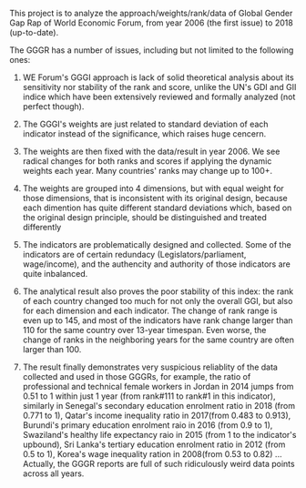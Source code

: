 This project is to analyze the approach/weights/rank/data of Global Gender Gap Rap of World Economic Forum, from year 2006 (the first issue) to 2018 (up-to-date).  

The GGGR has a number of issues, including but not limited to the following ones:

1) WE Forum's GGGI approach is lack of solid theoretical analysis about its sensitivity nor stability of the rank and score, unlike the UN's GDI and GII indice which have been extensively reviewed and formally analyzed (not perfect though).

2) The GGGI's weights are just related to standard deviation of each indicator instead of the significance, which raises huge cencern.

3) The weights are then fixed with the data/result in year 2006. We see radical changes for both ranks and scores if applying the dynamic weights each year. Many countries' ranks may change up to 100+.

4) The weights are grouped into 4 dimensions, but with equal weight for those dimensions, that is inconsistent with its original design, because each dimention has quite different standard deviations which, based on the original design principle, should be distinguished and treated differently

5) The indicators are problematically designed and collected. Some of the indicators are of certain redundacy (Legislators/parliament, wage/income), and the authencity and authority of those indicators are quite inbalanced.

6) The analytical result also proves the poor stability of this index: the rank of each country changed too much for not only the overall GGI, but also for each dimension and each indicator. The change of rank range is even up to 145, and most of the indicators have rank change larger than 110 for the same country over 13-year timespan. Even worse, the change of ranks in the neighboring years for the same country are often larger than 100.

7) The result finally demonstrates very suspicious reliablity of the data collected and used in those GGGRs, for example, the ratio of professional and technical female workers in Jordan in 2014 jumps from 0.51 to 1 within just 1 year (from rank#111 to rank#1 in this indicator), similarly in Senegal's secondary education enrolment ratio in 2018 (from 0.771 to 1), Qatar's income inequality ratio in 2017(from 0.483 to 0.913), Burundi's primary education enrolment raio in 2016 (from 0.9 to 1), Swaziland's healthy life expectancy raio in 2015 (from 1 to the indicator's upbound), Sri Lanka's tertiary education enrolment ratio in 2012 (from 0.5 to 1), Korea's wage inequality ration in 2008(from 0.53 to 0.82) ... 
Actually, the GGGR reports are full of such ridiculously weird data points across all years.

